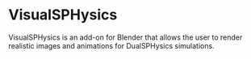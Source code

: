 # VisualSPHysics
VisualSPHysics is an add-on for Blender that allows the user to render realistic images and animations for DualSPHysics simulations.
